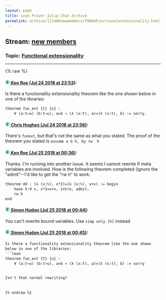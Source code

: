 ```yaml
---
layout: page
title: Lean Prover Zulip Chat Archive 
permalink: archive/113489newmembers/78004Functionalextensionality.html
---
```


## Stream: [new members](index.html)
### Topic: [Functional extensionality](78004Functionalextensionality.html)

---


{% raw %}
#### [![Click to go to Zulip](../../assets/img/zulip2.png) Ken Roe (Jul 24 2018 at 23:53)](https://leanprover.zulipchat.com/#narrow/stream/113489-new%20members/topic/Functional%20extensionality/near/130240450):
Is there a functionality extensionality theorem like the one shown below in one of the libraries:

```lean
theorem fun_ext {t} {u} :
    ∀ (a:t→u) (b:t→u), a=b → (λ (x:t), a)=(λ (x:t), b) := sorry.
```

#### [![Click to go to Zulip](../../assets/img/zulip2.png) Chris Hughes (Jul 24 2018 at 23:56)](https://leanprover.zulipchat.com/#narrow/stream/113489-new%20members/topic/Functional%20extensionality/near/130240630):
There's `funext`, but that's not the same as what you stated. The proof of the theorem you stated is `assume a b h, by rw  h`

#### [![Click to go to Zulip](../../assets/img/zulip2.png) Ken Roe (Jul 25 2018 at 00:36)](https://leanprover.zulipchat.com/#narrow/stream/113489-new%20members/topic/Functional%20extensionality/near/130242691):
Thanks.  I'm running into another issue.  It seems I cannot rewrite if meta variables are involved.  How is the following theorem completed (ignore the "admit"--I'd like to get the "rw h" to work.
```lean
theorem dd : (λ (x:ℕ), x*2)=(λ (x:ℕ), x+x) := begin
    have h:∀ x, x*2=x+x, intro, admit,
    rw h
end
```

#### [![Click to go to Zulip](../../assets/img/zulip2.png) Simon Hudon (Jul 25 2018 at 00:44)](https://leanprover.zulipchat.com/#narrow/stream/113489-new%20members/topic/Functional%20extensionality/near/130242967):
You can't rewrite bound variables. Use `simp only [h]` instead

#### [![Click to go to Zulip](../../assets/img/zulip2.png) Simon Hudon (Jul 25 2018 at 00:45)](https://leanprover.zulipchat.com/#narrow/stream/113489-new%20members/topic/Functional%20extensionality/near/130243044):
```quote
Is there a functionality extensionality theorem like the one shown below in one of the libraries:
```lean
theorem fun_ext {t} {u} :
    ∀ (a:t→u) (b:t→u), a=b → (λ (x:t), a)=(λ (x:t), b) := sorry
```
```

Isn't that normal rewriting?


{% endraw %}
